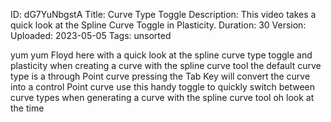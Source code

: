 ID: dG7YuNbgstA
Title: Curve Type Toggle
Description: This video takes a quick look at the Spline Curve Toggle in Plasticity.
Duration: 30
Version: 
Uploaded: 2023-05-05
Tags: unsorted

yum yum
Floyd here with a quick look at the
spline curve type toggle and plasticity
when creating a curve with the spline
curve tool the default curve type is a
through Point curve pressing the Tab Key
will convert the curve into a control
Point curve use this handy toggle to
quickly switch between curve types when
generating a curve with the spline curve
tool oh look at the time
